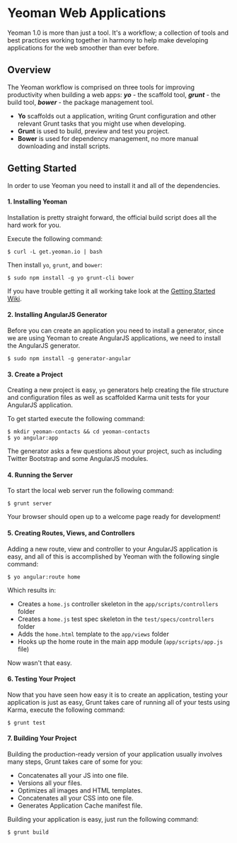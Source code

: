 # Yeoman Web Applications
Yeoman 1.0 is more than just a tool. It's a workflow; a collection of tools and best practices working together in harmony to help make developing applications for the web smoother than ever before.

## Overview

The Yeoman workflow is comprised on three tools for improving productivity when building a web apps: ***yo*** - the scaffold tool, ***grunt*** - the build tool, ***bower*** - the package management tool.

* **Yo** scaffolds out a application, writing Grunt configuration and other relevant Grunt tasks that you might use when developing.
* **Grunt** is used to build, preview and test you project.
* **Bower** is used for dependency management, no more manual downloading and install scripts.





## Getting Started
In order to use Yeoman you need to install it and all of the dependencies.

#### 1. Installing Yeoman
Installation is pretty straight forward, the official build script does all the hard work for you. 

Execute the following command:

	$ curl -L get.yeoman.io | bash
	
Then install `yo`, `grunt`, and `bower`:

	$ sudo npm install -g yo grunt-cli bower

If you have trouble getting it all working take look at the [Getting Started Wiki](https://github.com/yeoman/yeoman/wiki/Getting-Started).

#### 2. Installing AngularJS Generator
Before you can create an application you need to install a generator, since we are using Yeoman to create AngularJS applications, we need to install the AngularJS generator.

	$ sudo npm install -g generator-angular

#### 3. Create a Project
Creating a new project is easy, `yo` generators help creating the file structure and configuration files as well as scaffolded Karma unit tests for your AngularJS application.

To get started execute the following command:

	$ mkdir yeoman-contacts && cd yeoman-contacts
	$ yo angular:app

The generator asks a few questions about your project, such as including Twitter Bootstrap and some AngularJS modules.

#### 4. Running the Server

To start the local web server run the following command:
	
	$ grunt server
	
Your browser should open up to a welcome page ready for development!


#### 5. Creating Routes, Views, and Controllers
Adding a new route, view and controller to your AngularJS application is easy, and all of this is accomplished by Yeoman with the following single command:

	$ yo angular:route home
	
Which results in:
	
* Creates a `home.js` controller skeleton in the `app/scripts/controllers` folder
* Creates a `home.js` test spec skeleton in the `test/specs/controllers` folder
* Adds the `home.html` template to the `app/views` folder
* Hooks up the home route in the main app module (`app/scripts/app.js` file)

Now wasn't that easy.


#### 6. Testing Your Project
Now that you have seen how easy it is to create an application, testing your application is just as easy, Grunt takes care of running all of your tests using Karma, execute the following command:

	$ grunt test
	
#### 7. Building Your Project
Building the production-ready version of your application usually involves many steps, Grunt takes care of some for you:

* Concatenates all your JS into one file.
* Versions all your files.
* Optimizes all images and HTML templates.
* Concatenates all your CSS into one file.
* Generates Application Cache manifest file.

Building your application is easy, just run the following command:

	$ grunt build



	
